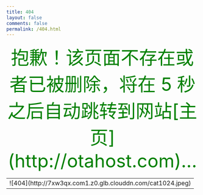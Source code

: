 ```yaml
---
title: 404
layout: false
comments: false
permalink: /404.html
---
```

<meta http-equiv="Content-Type" content="text/html; charset=utf-8">
<script language="JavaScript"> 
function myrefresh()
{
window.location="/";
}
setTimeout('myrefresh()',5000);
</script>

<div align = center><font color=green size=7>抱歉！该页面不存在或者已被删除，将在 5 秒之后自动跳转到网站[主页](http://otahost.com)...</font></div> 

<table width="100%" height="100%" cellpadding="0" cellspacing="0">
<tr>
<td valign="middle" align="center">
![404](http://7xw3qx.com1.z0.glb.clouddn.com/cat1024.jpeg)
</td>
</tr>
</table>
